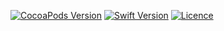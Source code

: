 
[![CocoaPods Version](https://img.shields.io/badge/version-v0.0.3-green.svg)](https://github.com/jeongjinho/SweeftToast)
[![Swift Version](https://img.shields.io/badge/swift-4.2-orange.svg)](https://github.com/jeongjinho/SweeftToast)
[![Licence](http://img.shields.io/badge/license-MIT-brightgreen.svg)](https://github.com/jeongjinho/SweeftToast)
